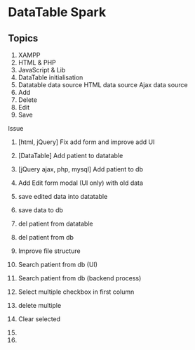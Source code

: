 # DataTable Spark

## Topics
1. XAMPP
2. HTML & PHP
3. JavaScript & Lib
4. DataTable initialisation
5. Datatable data source
	HTML data source
	Ajax data source
6. Add 
7. Delete
8. Edit
9. Save 


Issue
1. [html, jQuery] Fix add form and improve add UI
2. [DataTable] Add patient to datatable 
3. [jQuery ajax, php, mysql] Add patient to db

4. Add Edit form modal (UI only) with old data 
5. save edited data into datatable
6. save data to db

7. del patient from datatable
8. del patient from db

9. Improve file structure

10. Search patient from db (UI)
11. Search patient from db (backend process)

12. Select multiple checkbox in first column
13. delete multiple
14. Clear selected

15.
16.

